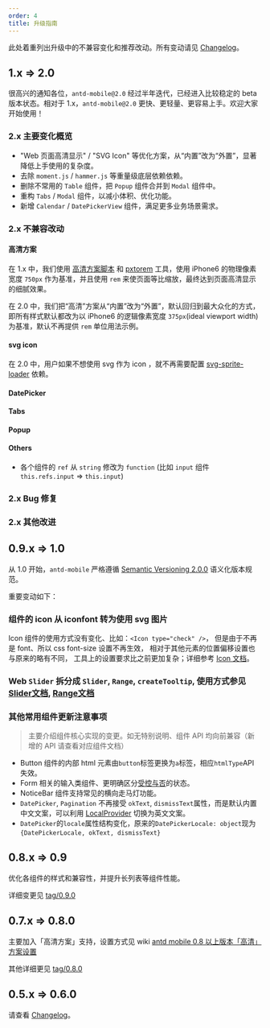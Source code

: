 ```yaml
---
order: 4
title: 升级指南
---
```


此处着重列出升级中的不兼容变化和推荐改动。所有变动请见 [Changelog](/changelog)。

## 1.x => 2.0

很高兴的通知各位，`antd-mobile@2.0` 经过半年迭代，已经进入比较稳定的 beta 版本状态。相对于 1.x，`antd-mobile@2.0` 更快、更轻量、更容易上手。欢迎大家开始使用！

### 2.x 主要变化概览

- "Web 页面高清显示" / "SVG Icon" 等优化方案，从“内置”改为“外置”，显著降低上手使用的复杂度。
- 去除 `moment.js` / `hammer.js` 等重量级底层依赖依赖。
- 删除不常用的 `Table` 组件，把 `Popup` 组件合并到 `Modal` 组件中。
- 重构 `Tabs` / `Modal` 组件，以减小体积、优化功能。
- 新增 `Calendar` / `DatePickerView` 组件，满足更多业务场景需求。

### 2.x 不兼容改动

#### 高清方案

在 1.x 中，我们使用 [高清方案脚本](https://gw.alipayobjects.com/os/rmsportal/dVgyohpfmDMFFeDasFns.js) 和 [pxtorem](https://github.com/cuth/postcss-pxtorem) 工具，使用 iPhone6 的物理像素宽度 `750px` 作为基准，并且使用 `rem` 来使页面等比缩放，最终达到页面高清显示的细腻效果。

在 2.0 中，我们把“高清”方案从“内置”改为“外置”，默认回归到最大众化的方式，即所有样式默认都改为以 iPhone6 的逻辑像素宽度 `375px`(ideal viewport width) 为基准，默认不再提供 `rem` 单位用法示例。

#### svg icon

在 2.0 中，用户如果不想使用 svg 作为 icon ，就不再需要配置 [svg-sprite-loader](https://github.com/kisenka/svg-sprite-loader) 依赖。

#### DatePicker

#### Tabs

#### Popup

#### Others

- 各个组件的 `ref` 从 `string` 修改为 `function` (比如 `input` 组件 `this.refs.input` => `this.input`)


### 2.x Bug 修复

### 2.x 其他改进


## 0.9.x => 1.0

从 1.0 开始，`antd-mobile` 严格遵循 [Semantic Versioning 2.0.0](http://semver.org/lang/zh-CN/) 语义化版本规范。

重要变动如下：

### 组件的 icon 从 iconfont 转为使用 svg 图片

Icon 组件的使用方式没有变化、比如：`<Icon type="check" />`，
但是由于不再是 font、所以 css font-size 设置不再生效，
相对于其他元素的位置偏移设置也与原来的略有不同，
工具上的设置要求比之前更加复杂；详细参考 [Icon 文档](https://mobile.ant.design/components/icon/)。

### Web `Slider` 拆分成 `Slider`, `Range`, `createTooltip`, 使用方式参见 [Slider文档](https://mobile.ant.design/components/slider), [Range文档](https://mobile.ant.design/components/range)

### 其他常用组件更新注意事项

> 主要介绍组件核心实现的变更。如无特别说明、组件 API 均向前兼容（新增的 API 请查看对应组件文档）

- Button 组件的内部 html 元素由`button`标签更换为`a`标签，相应`htmlType`API 失效。
- Form 相关的输入类组件、更明确区分[受控与否](https://facebook.github.io/react/docs/forms.html#controlled-components)的状态。
- NoticeBar 组件支持常见的横向走马灯功能。
- `DatePicker`, `Pagination` 不再接受 `okText`, `dismissText`属性，而是默认内置中文文案，可以利用 [LocalProvider](https://mobile.ant.design/components/locale-provider/) 切换为英文文案。
- `DatePicker`的`locale`属性结构变化，原来的`DatePickerLocale: object`现为`{DatePickerLocale, okText, dismissText}`

## 0.8.x => 0.9

优化各组件的样式和兼容性，并提升长列表等组件性能。

详细变更见 [tag/0.9.0](https://github.com/ant-design/ant-design-mobile/releases/tag/0.9.0)

## 0.7.x => 0.8.0

主要加入「高清方案」支持，设置方式见 wiki [antd mobile 0.8 以上版本「高清」方案设置](https://github.com/ant-design/ant-design-mobile/wiki)

其他详细更见 [tag/0.8.0](https://github.com/ant-design/ant-design-mobile/releases/tag/0.8.0)

## 0.5.x => 0.6.0

请查看 [Changelog](/changelog#0.6.0)。
